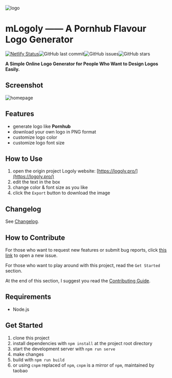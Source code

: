 <p class="text-align:center">
<img src="https://github.com/guobinhit/mlogoly/blob/master/src/assets/mlogoly-pro.png" alt="logo" title="logo" />
</a>

# mLogoly —— A Pornhub Flavour Logo Generator

[![Netlify Status](https://api.netlify.com/api/v1/badges/6095e928-6e66-4f72-8c7a-ba75f4db70f3/deploy-status)](https://app.netlify.com/sites/logoly/deploys)![GitHub last commit](https://img.shields.io/github/last-commit/guobinhit/mlogoly.svg)![GitHub issues](https://img.shields.io/github/issues/guobinhit/mlogoly.svg)![GitHub stars](https://img.shields.io/github/stars/guobinhit/mlogoly.svg?style=social)

**A Simple Online Logo Generator for People Who Want to Design Logos Easily.**

## Screenshot

![homepage](https://github.com/guobinhit/mlogoly/blob/master/src/assets/homepage.png)

## Features

- generate logo like **Pornhub**
- download your own logo in PNG format
- customize logo color
- customize logo font size

## How to Use

1. open the origin project Logoly website: [https://logoly.pro/](https://logoly.pro/)
2. edit the text in the box
3. change color & font size as you like
4. click the `Export` button to download the image

## Changelog

See [Changelog](Changelog.md).

## How to Contribute 

For those who want to request new features or submit bug reports, click [this link](https://github.com/guobinhit/mlogoly/issues/new/choose) to open a new issue.

For those who want to play around with this project, read the `Get Started` section.

At the end of this section, I suggest you read the [Contributing Guide](Contributing.md).

## Requirements

- Node.js

## Get Started

1. clone this project
2. install dependencies with `npm install` at the project root directory
3. start the development server with `npm run serve`
4. make changes
5. build with `npm run build`
6. or using `cnpm` replaced of `npm`, `cnpm` is a mirror of `npm`, maintained by taobao  


